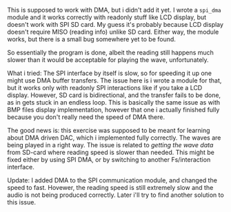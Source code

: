 This is supposed to work with DMA, but i didn't add it yet.
I wrote a `spi_dma` module and it works correctly with readonly stuff like LCD display, but doesn't work with SPI SD card.
My guess it's probably because LCD display doesn't require MISO (reading info) unlike SD card.
Either way, the module works, but there is a small bug somewhere yet to be found.

So essentially the program is done, albeit the reading still happens much slower than it would be acceptable for playing the wave, unfortunately.

What i tried: The SPI interface by itself is slow, so for speeding it up one might use DMA buffer transfers. The issue here is i wrote a module for that, but it works only with readonly SPI interactions like if you take a LCD display. However, SD card is bidirectional, and the transfer fails to be done, as in gets stuck in an endless loop. This is basically the same issue as with BMP files display implementation, however that one i actually finished fully because you don't really need the speed of DMA there.

The good news is: this exercise was supposed to be meant for learning about DMA driven DAC, which i implemented fully correctly. The waves are being played in a right way. The issue is related to _getting the wave data_ from SD-card where reading speed is slower than needed. This might be fixed either by using SPI DMA, or by switching to another Fs/interaction interface.

Update: I added DMA to the SPI communication module, and changed the speed to fast. Hovewer, the reading speed is still extremely slow and the audio is not being produced correctly. Later i'll try to find another solution to this issue.
